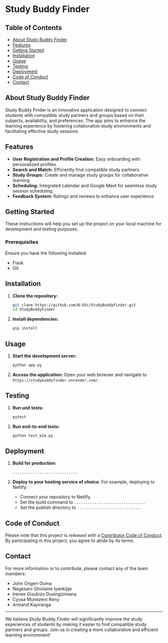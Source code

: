 # Study Buddy Finder

## Table of Contents
- [About Study Buddy Finder](#about-study-buddy-finder)
- [Features](#features)
- [Getting Started](#getting-started)
- [Installation](#installation)
- [Usage](#usage)
- [Testing](#testing)
- [Deployment](#deployment)
- [Code of Conduct](#code-of-conduct)
- [Contact](#contact)

## About Study Buddy Finder

Study Buddy Finder is an innovative application designed to connect students with compatible study partners and groups based on their subjects, availability, and preferences. The app aims to enhance the learning experience by fostering collaborative study environments and facilitating effective study sessions.

## Features

- **User Registration and Profile Creation:** Easy onboarding with personalized profiles.
- **Search and Match:** Efficiently find compatible study partners.
- **Study Groups:** Create and manage study groups for collaborative learning.
- **Scheduling:** Integrated calendar and Google Meet for seamless study session scheduling.
- **Feedback System:** Ratings and reviews to enhance user experience.

## Getting Started

These instructions will help you set up the project on your local machine for development and testing purposes.

### Prerequisites

Ensure you have the following installed:
- Flask
- Git

## Installation

1. **Clone the repository:**
   ```bash
   git clone https://github.com/N-Ghi/StudyBuddyFinder.git
   cd StudyBuddyFinder
   ```

2. **Install dependencies:**
   ```bash
   pip install 
   ```

## Usage

1. **Start the development server:**
   ```bash
   python app.py
   ```

2. **Access the application:**
   Open your web browser and navigate to `https://studybuddyfinder.onrender.com/`.

## Testing

1. **Run unit tests:**
   ```bash
   pytest
   ```

2. **Run end-to-end tests:**
   ```bash
   python test_e2e.py
   ```

## Deployment

1. **Build for production:**
   ```bash
   .............................
   ```

2. **Deploy to your hosting service of choice.** For example, deploying to Netlify:
   - Connect your repository to Netlify.
   - Set the build command to `...............................`.
   - Set the publish directory to `............................`.

## Code of Conduct

Please note that this project is released with a [Contributor Code of Conduct](#https://docs.google.com/document/d/1bvLIHzZRbKmordjgevR5kYZ4MpXy-FsOESbzBhnvC-8/edit). By participating in this project, you agree to abide by its terms.

## Contact

For more information or to contribute, please contact any of the team members:
- John Ongeri Ouma 
- Nagasaro Ghislaine Iyankijije 
- Irenee Gisubizo Dusingizimana 
- Cyusa Munezero Keny 
- Armand Kayiranga 

---

We believe Study Buddy Finder will significantly improve the study experiences of students by making it easier to find compatible study partners and groups. Join us in creating a more collaborative and efficient learning environment!


